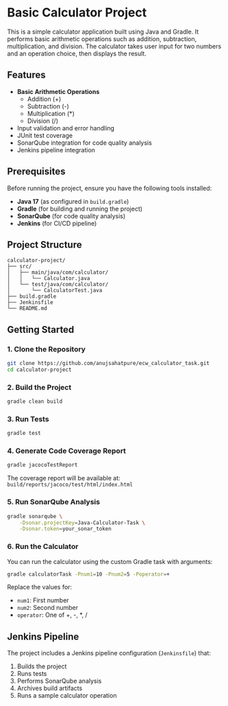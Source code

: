 # Basic Calculator Project

This is a simple calculator application built using Java and Gradle. It performs basic arithmetic operations such as addition, subtraction, multiplication, and division. The calculator takes user input for two numbers and an operation choice, then displays the result.

## Features

- **Basic Arithmetic Operations**
  - Addition (+)
  - Subtraction (-)
  - Multiplication (*)
  - Division (/)
- Input validation and error handling
- JUnit test coverage
- SonarQube integration for code quality analysis
- Jenkins pipeline integration

## Prerequisites

Before running the project, ensure you have the following tools installed:

- **Java 17** (as configured in `build.gradle`)
- **Gradle** (for building and running the project)
- **SonarQube** (for code quality analysis)
- **Jenkins** (for CI/CD pipeline)

## Project Structure

```
calculator-project/
├── src/
│   ├── main/java/com/calculator/
│   │   └── Calculator.java
│   └── test/java/com/calculator/
│       └── CalculatorTest.java
├── build.gradle
├── Jenkinsfile
└── README.md
```

## Getting Started

### 1. Clone the Repository

```bash
git clone https://github.com/anujsahatpure/ecw_calculator_task.git
cd calculator-project
```

### 2. Build the Project

```bash
gradle clean build
```

### 3. Run Tests

```bash
gradle test
```

### 4. Generate Code Coverage Report

```bash
gradle jacocoTestReport
```

The coverage report will be available at: `build/reports/jacoco/test/html/index.html`

### 5. Run SonarQube Analysis

```bash
gradle sonarqube \
    -Dsonar.projectKey=Java-Calculator-Task \
    -Dsonar.token=your_sonar_token
```

### 6. Run the Calculator

You can run the calculator using the custom Gradle task with arguments:

```bash
gradle calculatorTask -Pnum1=10 -Pnum2=5 -Poperator=+
```

Replace the values for:
- `num1`: First number
- `num2`: Second number
- `operator`: One of +, -, *, /

## Jenkins Pipeline

The project includes a Jenkins pipeline configuration (`Jenkinsfile`) that:
1. Builds the project
2. Runs tests
3. Performs SonarQube analysis
4. Archives build artifacts
5. Runs a sample calculator operation
